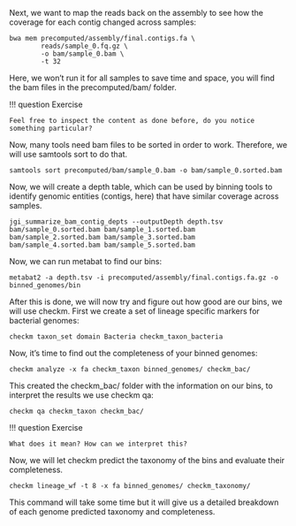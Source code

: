 Next, we want to map the reads back on the assembly to see how the coverage for each contig changed across samples:

    bwa mem precomputed/assembly/final.contigs.fa \
            reads/sample_0.fq.gz \
            -o bam/sample_0.bam \
            -t 32

Here, we won’t run it for all samples to save time and space, you will find the bam files in the precomputed/bam/ folder. 

!!! question Exercise

    Feel free to inspect the content as done before, do you notice something particular?

Now, many tools need bam files to be sorted in order to work. Therefore, we will use samtools sort to do that.

    samtools sort precomputed/bam/sample_0.bam -o bam/sample_0.sorted.bam

Now, we will create a depth table, which can be used by binning tools to identify genomic entities (contigs, here) that have similar coverage across samples.

    jgi_summarize_bam_contig_depts --outputDepth depth.tsv bam/sample_0.sorted.bam bam/sample_1.sorted.bam bam/sample_2.sorted.bam bam/sample_3.sorted.bam bam/sample_4.sorted.bam bam/sample_5.sorted.bam

Now, we can run metabat to find our bins:

    metabat2 -a depth.tsv -i precomputed/assembly/final.contigs.fa.gz -o binned_genomes/bin

After this is done, we will now try and figure out how good are our bins, we will use checkm. First we create a set of lineage specific markers for bacterial genomes:

    checkm taxon_set domain Bacteria checkm_taxon_bacteria

Now, it’s time to find out the completeness of your binned genomes:

    checkm analyze -x fa checkm_taxon binned_genomes/ checkm_bac/

This created the checkm_bac/ folder with the information on our bins, to interpret the results we use checkm qa:

    checkm qa checkm_taxon checkm_bac/

!!! question Exercise

    What does it mean? How can we interpret this?

Now, we will let checkm predict the taxonomy of the bins and evaluate their completeness.

    checkm lineage_wf -t 8 -x fa binned_genomes/ checkm_taxonomy/

This command will take some time but it will give us a detailed breakdown of each genome predicted taxonomy and completeness.
